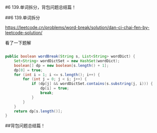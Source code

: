 #6 139.单词拆分，背包问题总结篇！

##6 139.单词拆分

https://leetcode.cn/problems/word-break/solution/dan-ci-chai-fen-by-leetcode-solution/

看了一下题解

```java

public boolean wordBreak(String s, List<String> wordDict) {
    Set<String> wordDictSet = new HashSet(wordDict);
    boolean[] dp = new boolean[s.length() + 1];
    dp[0] = true;
    for (int i = 1; i <= s.length(); i++) {
        for (int j = 0; j < i; j++) {
            if (dp[j] && wordDictSet.contains(s.substring(j, i))) {
                dp[i] = true;
                break;
            }
        }
    }
    return dp[s.length()];
}

```
##背包问题总结篇！



```java


```
